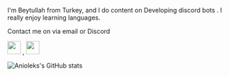 I'm Beytullah from Turkey, and I do content on Developing discord bots . I really enjoy learning languages.

Contact me on via email or Discord

<img src= "https://github.com/Youiss1/Youiss1/blob/main/developer%20badge.png" width="30px"> , <img src= "https://github.com/Youiss1/Youiss1/blob/main/js.png" width="30px">

![Anioleks's GitHub stats](https://github-readme-stats.vercel.app/api?username=Anioleky&show_icons=true&theme=dracula)
